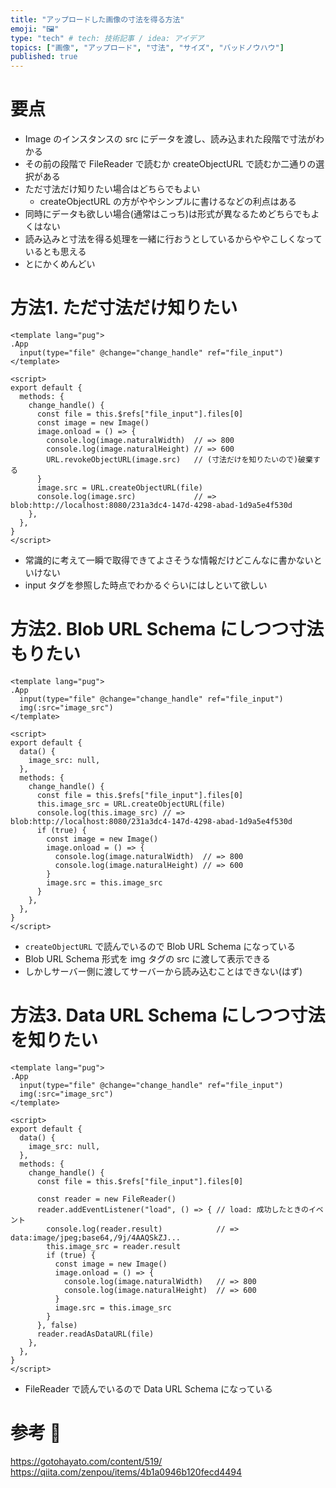 ```yaml
---
title: "アップロードした画像の寸法を得る方法"
emoji: "🖼"
type: "tech" # tech: 技術記事 / idea: アイデア
topics: ["画像", "アップロード", "寸法", "サイズ", "バッドノウハウ"]
published: true
---
```


# 要点 #

  * Image のインスタンスの src にデータを渡し、読み込まれた段階で寸法がわかる
  * その前の段階で FileReader で読むか createObjectURL で読むか二通りの選択がある
  * ただ寸法だけ知りたい場合はどちらでもよい
    * createObjectURL の方がややシンプルに書けるなどの利点はある
  * 同時にデータも欲しい場合(通常はこっち)は形式が異なるためどちらでもよくはない
  * 読み込みと寸法を得る処理を一緒に行おうとしているからややこしくなっているとも思える
  * とにかくめんどい

# 方法1. ただ寸法だけ知りたい #

```vue
<template lang="pug">
.App
  input(type="file" @change="change_handle" ref="file_input")
</template>

<script>
export default {
  methods: {
    change_handle() {
      const file = this.$refs["file_input"].files[0]
      const image = new Image()
      image.onload = () => {
        console.log(image.naturalWidth)  // => 800
        console.log(image.naturalHeight) // => 600
        URL.revokeObjectURL(image.src)   // (寸法だけを知りたいので)破棄する
      }
      image.src = URL.createObjectURL(file)
      console.log(image.src)             // => blob:http://localhost:8080/231a3dc4-147d-4298-abad-1d9a5e4f530d
    },
  },
}
</script>
```

  * 常識的に考えて一瞬で取得できてよさそうな情報だけどこんなに書かないといけない
  * input タグを参照した時点でわかるぐらいにはしといて欲しい

# 方法2. Blob URL Schema にしつつ寸法もりたい #

```vue
<template lang="pug">
.App
  input(type="file" @change="change_handle" ref="file_input")
  img(:src="image_src")
</template>

<script>
export default {
  data() {
    image_src: null,
  },
  methods: {
    change_handle() {
      const file = this.$refs["file_input"].files[0]
      this.image_src = URL.createObjectURL(file)
      console.log(this.image_src) // => blob:http://localhost:8080/231a3dc4-147d-4298-abad-1d9a5e4f530d
      if (true) {
        const image = new Image()
        image.onload = () => {
          console.log(image.naturalWidth)  // => 800
          console.log(image.naturalHeight) // => 600
        }
        image.src = this.image_src
      }
    },
  },
}
</script>
```

  * `createObjectURL` で読んでいるので Blob URL Schema になっている
  * Blob URL Schema 形式を img タグの src に渡して表示できる
  * しかしサーバー側に渡してサーバーから読み込むことはできない(はず)

# 方法3. Data URL Schema にしつつ寸法を知りたい #

```vue
<template lang="pug">
.App
  input(type="file" @change="change_handle" ref="file_input")
  img(:src="image_src")
</template>

<script>
export default {
  data() {
    image_src: null,
  },
  methods: {
    change_handle() {
      const file = this.$refs["file_input"].files[0]

      const reader = new FileReader()
      reader.addEventListener("load", () => { // load: 成功したときのイベント
        console.log(reader.result)            // => data:image/jpeg;base64,/9j/4AAQSkZJ...
        this.image_src = reader.result
        if (true) {
          const image = new Image()
          image.onload = () => {
            console.log(image.naturalWidth)   // => 800
            console.log(image.naturalHeight)  // => 600
          }
          image.src = this.image_src
        }
      }, false)
      reader.readAsDataURL(file)
    },
  },
}
</script>
```

  * FileReader で読んでいるので Data URL Schema になっている

# 参考 🙏 #

https://gotohayato.com/content/519/
https://qiita.com/zenpou/items/4b1a0946b120fecd4494
